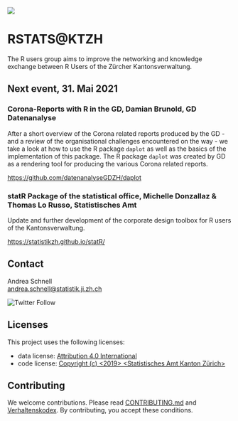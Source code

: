 ![](https://opendata.swiss/content/uploads/2016/02/kt_zh.png)

# RSTATS@KTZH

The R users group aims to improve the networking and knowledge exchange between R Users of the Zürcher Kantonsverwaltung.

## Next event, 31. Mai 2021

### Corona-Reports with R in the GD, Damian Brunold, GD Datenanalyse

After a short overview of the Corona related reports produced by the GD - and a review of the organisational challenges encountered on the way - we take a look at how to use the R package `daplot` as well as the basics of the implementation of this package. The R package `daplot` was created by GD as a rendering tool for producing the various Corona related reports.

https://github.com/datenanalyseGDZH/daplot

### statR Package of the statistical office, Michelle Donzallaz & Thomas Lo Russo, Statistisches Amt

Update and further development of the corporate design toolbox for R users of the Kantonsverwaltung. 

https://statistikzh.github.io/statR/

## Contact

Andrea Schnell  <br>
andrea.schnell@statistik.ji.zh.ch <br>

![Twitter Follow](https://img.shields.io/twitter/follow/statistik_zh?style=social)

## Licenses

This project uses the following licenses: <br>
- data license: [Attribution 4.0 International](https://github.com/statistikZH/STAT_Schablone/blob/master/LICENSE_data)
- code license: [Copyright (c) <2019> <Statistisches Amt Kanton Zürich>](https://github.com/statistikZH/STAT_Schablone/blob/master/LICENSE_code)

## Contributing

We welcome contributions. Please read [CONTRIBUTING.md](https://github.com/statistikZH/STAT_Schablone/blob/master/CONTRIBUTING.md) and [Verhaltenskodex](https://github.com/statistikZH/STAT_Schablone/blob/master/CodeOfConduct.md). By contributing, you accept these conditions.


